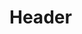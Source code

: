 <!-- TITLE: Windows Version Maps -->
<!-- SUBTITLE: A quick summary of Windows Version Maps -->

# Header